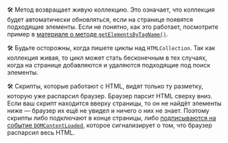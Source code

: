 🛠 Метод возвращает живую коллекцию. Это означает, что коллекция будет автоматически обновляться, если на странице появятся подходящие элементы. Если не понятно, как это работает, посмотрите пример в [материале о методе `getElementsByTagName()`](/js/getelementsbytagname/).

🛠 Будьте осторожны, когда пишете циклы над `HTMLCollection`. Так как коллекция живая, то цикл может стать бесконечным в тех случаях, когда на странице добавляются и удаляются подходящие под поиск элементы.

🛠 Скрипты, которые работают с HTML, видят только ту разметку, которую уже распарсил браузер. Браузер парсит HTML сверху вниз. Если ваш скрипт находится вверху страницы, то он не найдёт элементы ниже — браузер их ещё не увидел и ничего о них не знает. Поэтому скрипты либо подключают в конце страницы, либо [подписываются на событие `DOMContent​Loaded`](/js/event-domcontentloaded/), которое сигнализирует о том, что браузер распарсил весь HTML.
